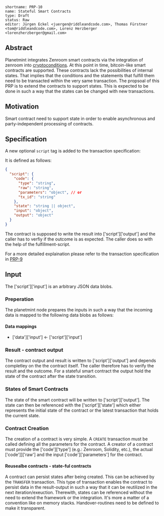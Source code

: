 ```
shortname: PRP-10
name: Stateful Smart Contracts
type: Draft
status: Raw
editor: Jürgen Eckel <juergen@riddleandcode.com>, Thomas Fürstner <tom@riddleandcode.com>, Lorenz Herzberger <lorenzherzberger@gmail.com>
```

## Abstract
Planetmint integrates Zenroom smart contracts via the integration of zenroom into [cryptoconditions](https://github.com/planetmint/cryptoconditions).
At this point in time, bitcoin-like smart contracts are supported. These contracts lack the possibilities of internal states. That implies that the conditions and the statements that fulfill them need to be transacted within the very same transaction.
The propsoal of this PRP is to extend the contracts to support states. This is expected to be done in such a way that the states can be changed with new transactions.


## Motivation
Smart contract need to support state in order to enable asynchronous and party-independent processing of contracts.

## Specification
A new optional `script` tag is added to the transaction specification:

It is defined as follows:
```json
{
  "script": {
    "code": {
      "type": "string",
      "raw": "string",
      "parameters": "object", // or
      "tx_id": "string"
    },
    "state": "string || object",
    "input": "object",
    "output": "object"
  }
}
```

The contract is supposed to write the result into ['script']['output'] and the caller has to verfiy if the outcome is as expected. The caller does so with the help of the fulfillment-script.

For a more detailed explaination please refer to the transaction specification in [PRP-9](../9)

## Input
<!-- Can ouputs of other txs be consumed? How to handle fulfillment -->
The ['script']['input'] is an arbitrary JSON data blobs. 

### Preperation
The planetmint node prepares the inputs in such a way that the incoming data is mapped to the following data blobs as follows:

#### Data mappings
<!-- Explaination needed -->
* ['data']['input']        <- ['script']['input']

### Result - contract output
The contract output and result is written to ['script']['output'] and depends completley on the the contract itself. The caller therefore has to verify the result and the outcome. For a stateful smart contract the output hold the state of the contract after the state transition.  

### States of Smart Contracts
The state of the smart contract will be written to ['script']['output']. The state can then be referenced with the ['script']['state'] which either represents the initial state of the contract or the latest transaction that holds the current state.

### Contract Creation
The creation of a contract is very simple. A `CREATE` transaction must be called defining all the parameters for the contract. A creator of a contract must provide the ['code']['type'] (e.g.: Zenroom, Solidity, etc.), the actual ['code']]['raw'] and the input ['code']['parameters'] for the contract.

#### Reusealbe contracts - state-ful contracts
A contract can persist states after being created. This can be achieved by the `TRANSFER` transaction. This type of transaction enables the contract to persist data in the result-output in such a way that it can be reutilized in the next iteration/exeuction. Therewith, states can be referenced without the need to extend the framework or the integration. It's more a matter of a convention like on memory stacks. Handover-routines need to be defined to make it transparent.
